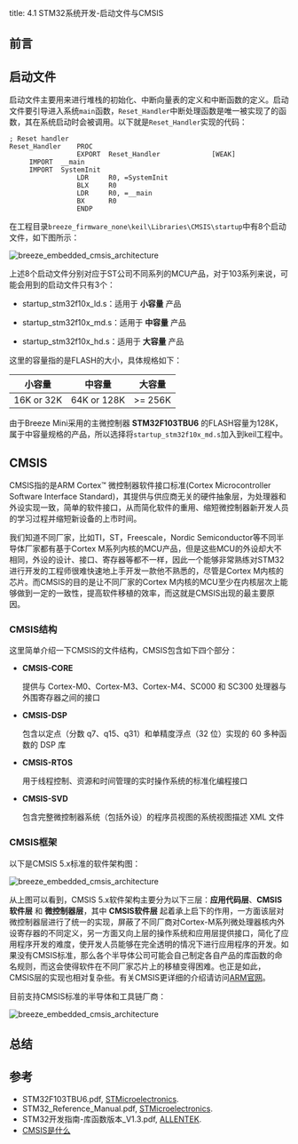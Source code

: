 title: 4.1 STM32系统开发-启动文件与CMSIS

## 前言

## 启动文件

启动文件主要用来进行堆栈的初始化、中断向量表的定义和中断函数的定义。启动文件要引导进入系统`main`函数，`Reset_Handler`中断处理函数是唯一被实现了的函数，其在系统启动时会被调用。以下就是`Reset_Handler`实现的代码：

```assembly
; Reset handler
Reset_Handler    PROC
                 EXPORT  Reset_Handler             [WEAK]
     IMPORT  __main
     IMPORT  SystemInit
                 LDR     R0, =SystemInit
                 BLX     R0
                 LDR     R0, =__main
                 BX      R0
                 ENDP
```

在工程目录`breeze_firmware_none\keil\Libraries\CMSIS\startup`中有8个启动文件，如下图所示：

![breeze_embedded_cmsis_architecture](https://microdynamics-1256406063.cos.ap-shanghai.myqcloud.com/breeze/embedded/startup_files.png)

上述8个启动文件分别对应于ST公司不同系列的MCU产品，对于103系列来说，可能会用到的启动文件只有3个：

* startup_stm32f10x_ld.s：适用于 **小容量** 产品

* startup_stm32f10x_md.s：适用于 **中容量** 产品

* startup_stm32f10x_hd.s：适用于 **大容量** 产品

这里的容量指的是FLASH的大小，具体规格如下：

| 小容量     | 中容量      | 大容量  |
| ---------- | ----------- | ------  |
| 16K or 32K | 64K or 128K | >= 256K |

由于Breeze Mini采用的主微控制器 **STM32F103TBU6** 的FLASH容量为128K，属于中容量规格的产品，所以选择将`startup_stm32f10x_md.s`加入到keil工程中。

## CMSIS

CMSIS指的是ARM Cortex™ 微控制器软件接口标准(Cortex Microcontroller Software Interface Standard)，其提供与供应商无关的硬件抽象层，为处理器和外设实现一致，简单的软件接口，从而简化软件的重用、缩短微控制器新开发人员的学习过程并缩短新设备的上市时间。

我们知道不同厂家，比如TI，ST，Freescale，Nordic Semiconductor等不同半导体厂家都有基于Cortex M系列内核的MCU产品，但是这些MCU的外设却大不相同，外设的设计、接口、寄存器等都不一样，因此一个能够非常熟练对STM32进行开发的工程师很难快速地上手开发一款他不熟悉的，尽管是Cortex M内核的芯片。而CMSIS的目的是让不同厂家的Cortex M内核的MCU至少在内核层次上能够做到一定的一致性，提高软件移植的效率，而这就是CMSIS出现的最主要原因。

### CMSIS结构

这里简单介绍一下CMSIS的文件结构，CMSIS包含如下四个部分：

* **CMSIS-CORE**

    提供与 Cortex-M0、Cortex-M3、Cortex-M4、SC000 和 SC300 处理器与外围寄存器之间的接口

* **CMSIS-DSP**

    包含以定点（分数 q7、q15、q31）和单精度浮点（32 位）实现的 60 多种函数的 DSP 库

* **CMSIS-RTOS**

    用于线程控制、资源和时间管理的实时操作系统的标准化编程接口

* **CMSIS-SVD**

    包含完整微控制器系统（包括外设）的程序员视图的系统视图描述 XML 文件

### CMSIS框架

以下是CMSIS 5.x标准的软件架构图：

![breeze_embedded_cmsis_architecture](https://microdynamics-1256406063.cos.ap-shanghai.myqcloud.com/breeze/embedded/cmsis_architecture.png)

从上图可以看到，CMSIS 5.x软件架构主要分为以下三层：**应用代码层**、**CMSIS软件层** 和 **微控制器层**，其中 **CMSIS软件层** 起着承上启下的作用，一方面该层对微控制器层进行了统一的实现，屏蔽了不同厂商对Cortex-M系列微处理器核内外设寄存器的不同定义，另一方面又向上层的操作系统和应用层提供接口，简化了应用程序开发的难度，使开发人员能够在完全透明的情况下进行应用程序的开发。如果没有CMSIS标准，那么各个半导体公司可能会自己制定各自产品的库函数的命名规则，而这会使得软件在不同厂家芯片上的移植变得困难。也正是如此，CMSIS层的实现也相对复杂些。有关CMSIS更详细的介绍请访问[ARM官网](https://developer.arm.com/embedded/cmsis)。

目前支持CMSIS标准的半导体和工具链厂商：

![breeze_embedded_cmsis_architecture](https://microdynamics-1256406063.cos.ap-shanghai.myqcloud.com/breeze/embedded/cmsis_vendors.jpg)


## 总结

## 参考

* STM32F103TBU6.pdf, [STMicroelectronics](http://www.st.com/content/st_com/en.html).
* STM32_Reference_Manual.pdf, [STMicroelectronics](http://www.st.com/content/st_com/en.html).
* STM32开发指南-库函数版本_V1.3.pdf, [ALLENTEK](http://www.alientek.com/).
* [CMSIS是什么](https://blog.csdn.net/android_lover2014/article/details/54982473)

